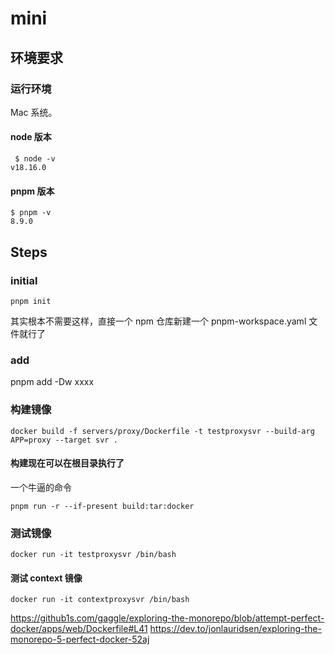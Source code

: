 # mini

## 环境要求

### 运行环境
Mac 系统。
#### node 版本
```
 $ node -v
v18.16.0
```
#### pnpm 版本
```
$ pnpm -v
8.9.0
```

## Steps

### initial

```
pnpm init
```
其实根本不需要这样，直接一个 npm 仓库新建一个 pnpm-workspace.yaml 文件就行了

### add
pnpm add -Dw xxxx


### 构建镜像

```
docker build -f servers/proxy/Dockerfile -t testproxysvr --build-arg APP=proxy --target svr .
```

#### 构建现在可以在根目录执行了
一个牛逼的命令
```
pnpm run -r --if-present build:tar:docker
```


### 测试镜像
```
docker run -it testproxysvr /bin/bash
```

#### 测试 context 镜像
```
docker run -it contextproxysvr /bin/bash
```
https://github1s.com/gaggle/exploring-the-monorepo/blob/attempt-perfect-docker/apps/web/Dockerfile#L41
https://dev.to/jonlauridsen/exploring-the-monorepo-5-perfect-docker-52aj